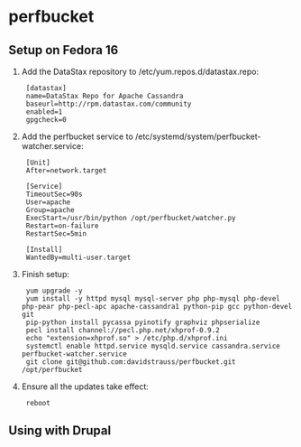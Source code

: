 # perfbucket

## Setup on Fedora 16

1. Add the DataStax repository to /etc/yum.repos.d/datastax.repo:

        [datastax]
        name=DataStax Repo for Apache Cassandra
        baseurl=http://rpm.datastax.com/community
        enabled=1
        gpgcheck=0

1. Add the perfbucket service to /etc/systemd/system/perfbucket-watcher.service:

        [Unit]
        After=network.target
        
        [Service]
        TimeoutSec=90s
        User=apache
        Group=apache
        ExecStart=/usr/bin/python /opt/perfbucket/watcher.py
        Restart=on-failure
        RestartSec=5min
        
        [Install]
        WantedBy=multi-user.target

1. Finish setup:

        yum upgrade -y
        yum install -y httpd mysql mysql-server php php-mysql php-devel php-pear php-pecl-apc apache-cassandra1 python-pip gcc python-devel git
        pip-python install pycassa pyinotify graphviz phpserialize
        pecl install channel://pecl.php.net/xhprof-0.9.2
        echo "extension=xhprof.so" > /etc/php.d/xhprof.ini
        systemctl enable httpd.service mysqld.service cassandra.service perfbucket-watcher.service
        git clone git@github.com:davidstrauss/perfbucket.git /opt/perfbucket

1. Ensure all the updates take effect:

        reboot

## Using with Drupal
